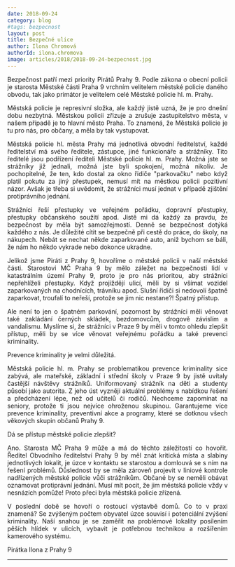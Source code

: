 ```yaml
---
date: 2018-09-24
category: blog
#tags: bezpecnost
layout: post
title: Bezpečné ulice
author: Ilona Chromová
authorId: ilona.chromova
image: articles/2018/2018-09-24-bezpecnost.jpg
---
```

<p style='text-align: justify;'>
Bezpečnost patří mezi priority Pirátů Prahy 9. 
Podle zákona o obecní policii je starosta Městské části Praha 9 vrchním velitelem městské policie daného obvodu, tak jako primátor je velitelem celé Městské policie hl. m. Prahy. 
</p><p style='text-align: justify;'>
Městská policie je represivní složka, ale každý jistě uzná, že je pro dnešní dobu nezbytná. Městskou policii zřizuje a zrušuje zastupitelstvo města, v našem případě je to hlavní město Praha. To znamená, že Městská policie je tu pro nás, pro občany, a měla by tak vystupovat.
</p><p style='text-align: justify;'>
Městská policie hl. města Prahy má jednotlivá obvodní ředitelství, každé ředitelství má svého ředitele, zástupce, jiné funkcionáře a strážníky. Tito ředitelé jsou podřízení řediteli Městské policie hl. m. Prahy. Možná jste se strážníky již jednali, možná jste byli spokojení, možná nikoliv. Je pochopitelné, že ten, kdo dostal za okno řidiče "parkovačku" nebo když platil pokutu za jiný přestupek, nemusí mít na městkou policii pozitivní názor. Avšak je třeba si uvědomit, že strážníci musí jednat v případě zjištění protiprávního jednání. 
</p><p style='text-align: justify;'>
Strážníci řeší přestupky ve veřejném pořádku, dopravní přestupky, přestupky občanského soužití apod. Jistě mi dá každý za pravdu, že bezpečnost by měla být samozřejmostí. Denně se bezpečnost dotýká každého z nás. Je důležité cítit se bezpečně při cestě do práce, do školy, na nákupech. Nebát se nechat někde zaparkované auto, aniž bychom se báli, že nám ho někdo vykrade nebo dokonce ukradne. 
</p><p style='text-align: justify;'>
Jelikož jsme Piráti z Prahy 9, hovoříme o městské policii v naší městské části. Starostovi MČ Praha 9 by mělo záležet na bezpečnosti lidí v katastrálním území Prahy 9, proto je pro nás prioritou, aby strážníci nepřehlíželi přestupky. Když projíždějí ulicí, měli by si všímat vozidel zaparkovaných na chodnících, trávníku apod. Slušní řidiči si nedovolí špatně zaparkovat, troufalí to neřeší, protože se jim nic nestane?! Špatný přístup.
</p><p style='text-align: justify;'>
Ale není to jen o špatném parkování, pozornost by strážníci měli věnovat také zakládání černých skládek, bezdomovcům, drogově závislím a vandalismu. Myslíme si, že strážníci v Praze 9 by měli v tomto ohledu zlepšit přístup, měli by se více věnovat veřejnému pořádku a také prevenci kriminality.
</p><p style='text-align: justify;'>
Prevence kriminality je velmi důležitá. 
</p><p style='text-align: justify;'>
Městská policie hl. m. Prahy se problematikou prevence kriminality sice zabývá, ale mateřské, základní i střední školy v Praze 9 by jistě uvítaly častější návštěvy strážníků. Uniformovaný strážník na děti a studenty působí jako autorita. Z jeho úst vyznějí aktuální problémy s nabídkou řešení a předcházení lépe, než od učitelů či rodičů. Nechceme zapomínat na seniory, protože ti jsou nejvíce ohroženou skupinou. Garantujeme více prevence kriminality, preventivní akce a programy, které se dotknou všech věkových skupin občanů Prahy 9.
</p><p style='text-align: justify;'>
Dá se přístup městské policie zlepšit?
</p><p style='text-align: justify;'>
Ano. Starosta MČ Praha 9 může a má do těchto záležitostí co hovořit. Ředitel Obvodního ředitelství Prahy 9 by měl znát kritická místa a slabiny jednotlivých lokalit, je úzce v kontaktu se starostou a domlouvá se s ním na řešení problémů. Důslednost by se měla zároveň projevit v liniové kontrole nadřízených městské policie vůči strážníkům. Občané by se neměli obávat oznamovat protiprávní jednání. Musí mít pocit, že jim městská policie vždy v nesnázích pomůže! Proto přeci byla městská policie zřízená.
</p><p style='text-align: justify;'>
V poslední době se hovoří o rostoucí výstavbě domů. Co to v praxi znamená? Se zvýšeným počtem obyvatel úzce souvisí i potenciální zvýšení kriminality. Naší snahou je se zaměřit na problémové lokality posílením pěších hlídek v ulicích, vybavit je potřebnou technikou a rozšířením kamerového systému.
</p><p style='text-align: justify;'>
Pirátka Ilona z Prahy 9
</p>

---
